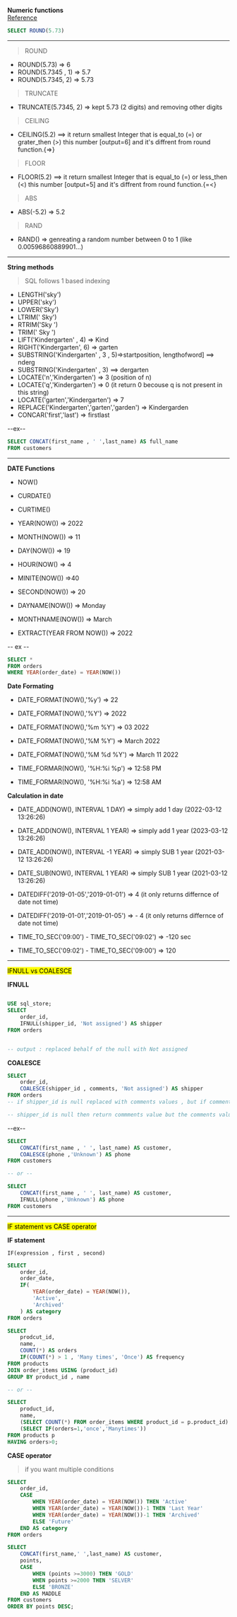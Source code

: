 **Numeric functions**
<br>
[Reference](https://www.w3schools.com/mysql/mysql_ref_functions.asp)

```SQL
SELECT ROUND(5.73)
```
---


> ROUND
- ROUND(5.73) => 6
- ROUND(5.7345 , 1) => 5.7
- ROUND(5.7345, 2) => 5.73

> TRUNCATE

- TRUNCATE(5.7345, 2) => kept 5.73 (2 digits) and removing other digits

> CEILING

- CEILING(5.2) ==> it return smallest Integer that is equal_to (=) or grater_then (>) this number [output=6] and it's diffrent from round function.{=>}

> FLOOR

- FLOOR(5.2) ==> it return smallest Integer that is equal_to (=) or less_then (<) this number [output=5] and it's diffrent from round function.{=<}

> ABS
- ABS(-5.2) => 5.2

> RAND
- RAND() => genreating a random number between 0 to 1 (like 0.00596860889901...)

---

**String methods**
> SQL follows 1 based indexing

- LENGTH('sky')
- UPPER('sky')
- LOWER('Sky')
- LTRIM('     Sky')
- RTRIM('Sky        ')
- TRIM('  Sky  ')
- LIFT('Kindergarten' , 4) => Kind
- RIGHT('Kindergarten',  6) => garten
- SUBSTRING('Kindergarten' , 3 , 5)=>startposition, lengthofword] ==> nderg
- SUBSTRING('Kindergarten' , 3) ==> dergarten
- LOCATE('n','Kindergarten') => 3 (position of n)
- LOCATE('q','Kindergarten') => 0 (it return 0 becouse q is not present in this string)
- LOCATE('garten','Kindergarten') => 7
- REPLACE('Kindergarten','garten','garden') => Kindergarden
- CONCAR('first','last') => firstlast

--ex--
```SQL
SELECT CONCAT(first_name , ' ',last_name) AS full_name
FROM customers
```
---

**DATE Functions**

- NOW()
- CURDATE()
- CURTIME()
- YEAR(NOW()) => 2022
- MONTH(NOW()) => 11
- DAY(NOW()) => 19
- HOUR(NOW() => 4
- MINITE(NOW()) =>40
- SECOND(NOW()) => 20

- DAYNAME(NOW()) => Monday
- MONTHNAME(NOW()) => March

- EXTRACT(YEAR FROM NOW()) => 2022

-- ex --

```SQL
SELECT *
FROM orders
WHERE YEAR(order_date) = YEAR(NOW())
```
**Date Formating**

- DATE_FORMAT(NOW(),'%y') => 22
- DATE_FORMAT(NOW(),'%Y') => 2022
- DATE_FORMAT(NOW(),'%m %Y') => 03 2022
- DATE_FORMAT(NOW(),'%M %Y') => March 2022
- DATE_FORMAT(NOW(),'%M %d %Y') => March 11 2022

- TIME_FORMAR(NOW(), '%H:%i %p') => 12:58 PM
- TIME_FORMAR(NOW(), '%H:%i %a') => 12:58 AM



**Calculation in date**
- DATE_ADD(NOW(), INTERVAL 1 DAY) => simply add 1 day (2022-03-12 13:26:26)
- DATE_ADD(NOW(), INTERVAL 1 YEAR) => simply add 1 year (2023-03-12 13:26:26)

- DATE_ADD(NOW(), INTERVAL -1 YEAR) => simply SUB 1 year (2021-03-12 13:26:26)
- DATE_SUB(NOW(), INTERVAL 1 YEAR) => simply SUB 1 year (2021-03-12 13:26:26)

- DATEDIFF('2019-01-05','2019-01-01') => 4 (it only returns differnce of date not time)
- DATEDIFF('2019-01-01','2019-01-05') => - 4 (it only returns differnce of date not time)

- TIME_TO_SEC('09:00') - TIME_TO_SEC('09:02') => -120 sec
- TIME_TO_SEC('09:02') - TIME_TO_SEC('09:00')  => 120


---
<mark>IFNULL vs COALESCE<mark>

**IFNULL**

```SQL

USE sql_store;
SELECT
    order_id,
    IFNULL(shipper_id, 'Not assigned') AS shipper
FROM orders


-- output : replaced behalf of the null with Not assigned
```

**COALESCE**
```SQL
SELECT
    order_id,
    COALESCE(shipper_id , comments, 'Not assigned') AS shipper
FROM orders
-- if shipper_id is null replaced with comments values , but if comments values is also null then it replaced with 'Not Assigned'

-- shipper_id is null then return commments value but the comments value is also null then return 'not assigned'

```


--ex--
```SQL
SELECT
    CONCAT(first_name , ' ', last_name) AS customer,
    COALESCE(phone ,'Unknown') AS phone
FROM customers

-- or --

SELECT
    CONCAT(first_name , ' ', last_name) AS customer,
    IFNULL(phone ,'Unknown') AS phone
FROM customers

```


---

<mark> IF statement vs CASE operator<mark>

 **IF statement**

 `IF(expression , first , second)`

```SQL
SELECT
    order_id,
    order_date,
    IF(
        YEAR(order_date) = YEAR(NOW()),
        'Active',
        'Archived'
    ) AS category
FROM orders
```


```SQL
SELECT
    prodcut_id,
    name,
    COUNT(*) AS orders
    IF(COUNT(*) > 1 , 'Many times', 'Once') AS frequency
FROM products
JOIN order_items USING (product_id)
GROUP BY product_id , name

-- or --

SELECT
	product_id,
    name,
    (SELECT COUNT(*) FROM order_items WHERE product_id = p.product_id) AS orders,
    (SELECT IF(orders=1,'once','Manytimes'))
FROM products p
HAVING orders>0;
```

**CASE operator**
> if you want multiple conditions

```SQL
SELECT
    order_id,
    CASE
        WHEN YEAR(order_date) = YEAR(NOW()) THEN 'Active'
        WHEN YEAR(order_date) = YEAR(NOW())-1 THEN 'Last Year'
        WHEN YEAR(order_date) = YEAR(NOW())-1 THEN 'Archived'
        ELSE 'Future'
    END AS category
FROM orders

```
```SQL
SELECT
	CONCAT(first_name,' ',last_name) AS customer,
    points,
    CASE
		WHEN (points >=3000) THEN 'GOLD'
        WHEN points >=2000 THEN 'SELVER'
        ELSE 'BRONZE'
	END AS MADDLE
FROM customers
ORDER BY points DESC;
```
